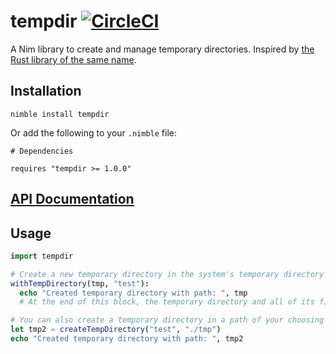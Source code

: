 # tempdir [![CircleCI](https://circleci.com/gh/euantorano/tempdir.nim/tree/master.svg?style=svg)](https://circleci.com/gh/euantorano/tempdir.nim/tree/master)

A Nim library to create and manage temporary directories. Inspired by [the Rust library of the same name](https://github.com/rust-lang-nursery/tempdir).

## Installation

```
nimble install tempdir
```

Or add the following to your `.nimble` file:

```
# Dependencies

requires "tempdir >= 1.0.0"
```

## [API Documentation](https://htmlpreview.github.io/?https://github.com/euantorano/tempdir.nim/blob/master/docs/tempdir.html)

## Usage

```nim
import tempdir

# Create a new temporary directory in the system's temporary directory path, with directories having the prefix `test`.
withTempDirectory(tmp, "test"):
  echo "Created temporary directory with path: ", tmp
  # At the end of this block, the temporary directory and all of its files will be deleted

# You can also create a temporary directory in a path of your choosing using the `createTempDirectory` procedure
let tmp2 = createTempDirectory("test", "./tmp")
echo "Created temporary directory with path: ", tmp2
```
